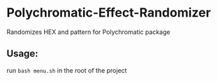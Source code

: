# Polychromatic-Effect-Randomizer
Randomizes HEX and pattern for Polychromatic package

## Usage:
run
```bash menu.sh``` in the root of the project
